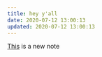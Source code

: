 ```yaml
---
title: hey y'all
date: 2020-07-12 13:00:13
updated: 2020-07-12 13:00:13
---
```



[This](/This) is a new note
